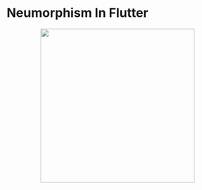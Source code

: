 # Neumorphism In Flutter
<p align="center">
  <img src="https://github.com/vishweshsoni/NeumorphicRemoteController/blob/master/gifs/TILRNp1vNwddmtgeD9.gif" width="350">
</p>
